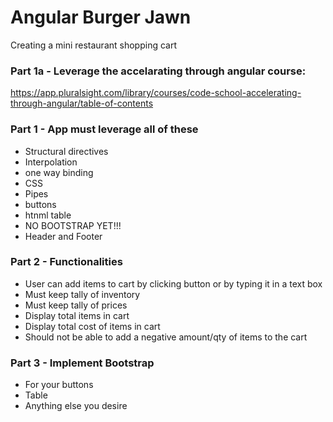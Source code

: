 # Angular Burger Jawn

Creating a mini restaurant shopping cart

### Part 1a - Leverage the accelarating through angular course:
https://app.pluralsight.com/library/courses/code-school-accelerating-through-angular/table-of-contents


### Part 1 - App must leverage all of these
- Structural directives
- Interpolation
- one way binding
- CSS
- Pipes
- buttons
- htnml table
- NO BOOTSTRAP YET!!!
- Header and Footer

### Part 2 - Functionalities
- User can add items to cart by clicking button or by typing it in a text box
- Must keep tally of inventory
- Must keep tally of prices
- Display total items in cart 
- Display total cost of items in cart 
- Should not be able to add a negative amount/qty of items to the cart

### Part 3 - Implement Bootstrap
- For your buttons
- Table
- Anything else you desire
